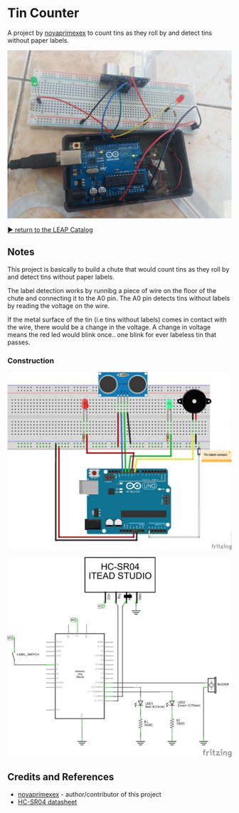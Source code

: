# Tin Counter

A project by [novaprimexex](https://github.com/novaprimexex) to count tins as they roll by and detect tins without paper labels.

![The Build](./assets/tin_counter_build.jpg?raw=true)

[:arrow_forward: return to the LEAP Catalog](https://leap.tardate.com)

## Notes

This project is basically to build a chute that would count tins as they roll by and detect tins without paper labels.

The label detection works by runnibg a piece of wire on the floor of the chute and connecting it to the A0 pin.
The A0 pin detects tins without labels by reading the voltage on the wire.

If the metal surface of the tin (i.e tins without labels) comes in contact with the wire, there would be a change in the voltage.
A change in voltage means the red led would blink once.. one blink for ever labeless tin that passes.

### Construction

![The Breadboard](./assets/tin_counter_bb.jpg?raw=true)

![The Schematic](./assets/tin_counter_schematic.jpg?raw=true)

## Credits and References
* [novaprimexex](https://github.com/novaprimexex) - author/contributor of this project
* [HC-SR04 datasheet](http://www.micropik.com/PDF/HCSR04.pdf)
